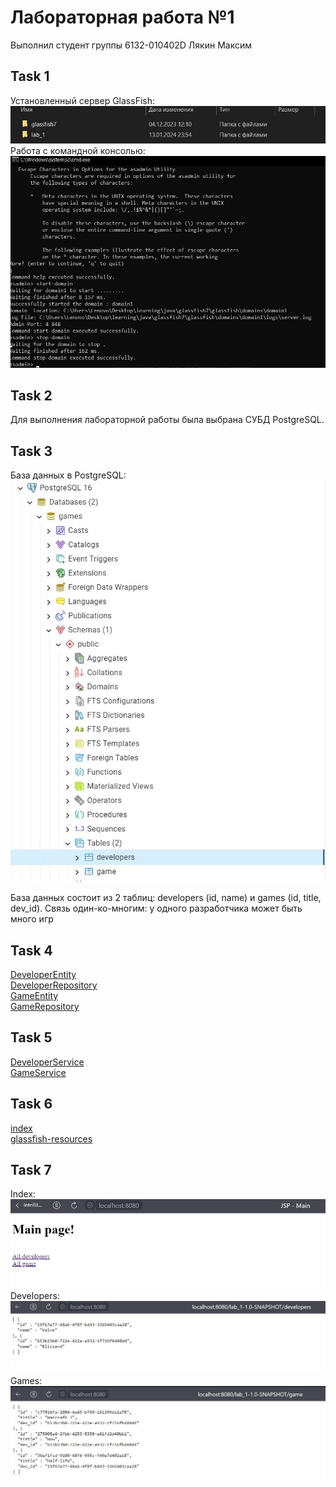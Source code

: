 <h1>Лабораторная работа №1</h1>

Выполнил студент группы 6132-010402D Лякин Максим

<h2>Task 1</h2>

Установленный сервер GlassFish:         ![](https://github.com/macsonproger/Acs/blob/main/lab_1/images/im1.jpg)  
Работа с командной консолью:         ![](https://github.com/macsonproger/Acs/blob/main/lab_1/images/im2.jpg)  

<h2>Task 2</h2>

Для выполнения лабораторной работы была выбрана СУБД PostgreSQL.

<h2>Task 3</h2>

База данных в PostgreSQL:             ![](https://github.com/macsonproger/Acs/blob/main/lab_1/images/im3.jpg) 

База данных состоит из 2 таблиц: developers (id, name) и games (id, title, dev_id). Связь один-ко-многим: у одного разработчика может быть много игр  


<h2>Task 4</h2>

[DeveloperEntity](src/main/java/com/example/lab1/models/DeveloperEntity.java)\
[DeveloperRepository](src/main/java/com/example/lab1/repositories/DeveloperRepository.java)\
[GameEntity](src/main/java/com/example/lab1/models/GameEntity.java)\
[GameRepository](src/main/java/com/example/lab1/repositories/GameRepository.java)

<h2>Task 5</h2>

[DeveloperService](src/main/java/com/example/lab1/services/DeveloperService.java)\
[GameService](src/main/java/com/example/lab1/services/GameService.java)

<h2>Task 6</h2>

[index](src/main/webapp/index.jsp)\
[glassfish-resources](src/main/webapp/WEB-INF/glassfish-resources.xml)

<h2>Task 7</h2>

Index:         ![](https://github.com/macsonproger/Acs/blob/main/lab_1/images/im4.jpg)  
Developers:         ![](https://github.com/macsonproger/Acs/blob/main/lab_1/images/im5.jpg)  
Games:         ![](https://github.com/macsonproger/Acs/blob/main/lab_1/images/im6.jpg)  
